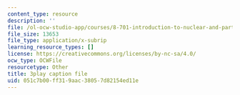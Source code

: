 ```yaml
---
content_type: resource
description: ''
file: /ol-ocw-studio-app/courses/8-701-introduction-to-nuclear-and-particle-physics-fall-2020/051c7b00ff319aac38057d82154ed11e_olxlB5mW1CI.srt
file_size: 13653
file_type: application/x-subrip
learning_resource_types: []
license: https://creativecommons.org/licenses/by-nc-sa/4.0/
ocw_type: OCWFile
resourcetype: Other
title: 3play caption file
uid: 051c7b00-ff31-9aac-3805-7d82154ed11e
---
```

